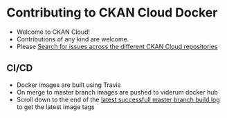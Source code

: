 # Contributing to CKAN Cloud Docker

* Welcome to CKAN Cloud!
* Contributions of any kind are welcome.
* Please [Search for issues across the different CKAN Cloud repositories](https://github.com/search?q=repo%3AViderumGlobal%2Fckan-cloud-docker+repo%3AViderumGlobal%2Fckan-cloud-helm+repo%3AViderumGlobal%2Fckan-cloud-cluster&type=Issues)


## CI/CD

* Docker images are built using Travis
* On merge to master branch images are pushed to viderum docker hub
* Scroll down to the end of the [latest successfull master branch build log](https://travis-ci.org/ViderumGlobal/ckan-cloud-docker/branches) to get the latest image tags
